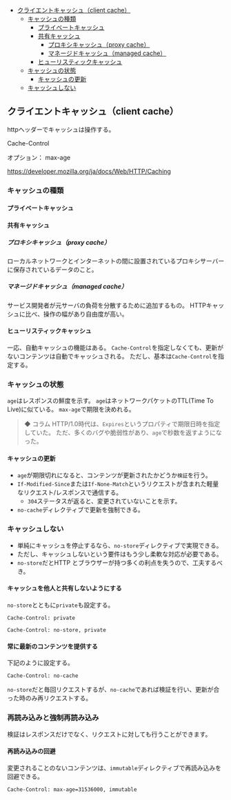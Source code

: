 - [クライエントキャッシュ（client cache）](#クライエントキャッシュclient-cache)
  - [キャッシュの種類](#キャッシュの種類)
    - [プライベートキャッシュ](#プライベートキャッシュ)
    - [共有キャッシュ](#共有キャッシュ)
      - [プロキシキャッシュ（proxy cache）](#プロキシキャッシュproxy-cache)
      - [マネージドキャッシュ（managed cache）](#マネージドキャッシュmanaged-cache)
    - [ヒューリスティックキャッシュ](#ヒューリスティックキャッシュ)
  - [キャッシュの状態](#キャッシュの状態)
    - [キャッシュの更新](#キャッシュの更新)
  - [キャッシュしない](#キャッシュしない)


## クライエントキャッシュ（client cache）
httpヘッダーでキャッシュは操作する。

Cache-Control

オプション：
max-age

https://developer.mozilla.org/ja/docs/Web/HTTP/Caching

### キャッシュの種類
#### プライベートキャッシュ


#### 共有キャッシュ
##### プロキシキャッシュ（proxy cache）
ローカルネットワークとインターネットの間に設置されているプロキシサーバーに保存されているデータのこと。


##### マネージドキャッシュ（managed cache）
サービス開発者が元サーバの負荷を分散するために追加するもの。
HTTPキャッシュに比べ、操作の幅があり自由度が高い。

#### ヒューリスティックキャッシュ
一応、自動キャッシュの機能はある。
`Cache-Control`を指定しなくても、更新がないコンテンツは自動でキャッシュされる。
ただし、基本は`Cache-Control`を指定する。


### キャッシュの状態
`age`はレスポンスの鮮度を示す。
`age`はネットワークパケットのTTL(Time To Live)に似ている。
`max-age`で期限を決めれる。

> ◆ コラム
> HTTP/1.0時代は、`Expires`というプロパティで期限日時を指定していた。
> ただ、多くのバグや脆弱性があり、`age`で秒数を返すようになった。

#### キャッシュの更新
- `age`が期限切れになると、コンテンツが更新されたかどうか`検証`を行う。
- `If-Modified-Since`または`If-None-Match`というリクエストが含まれた軽量なリクエスト/レスポンスで通信する。
  - `304`ステータスが返ると、変更されていないことを示す。
- `no-cache`ディレクティブで更新を強制できる。

### キャッシュしない
- 単純にキャッシュを停止するなら、`no-store`ディレクティブで実現できる。
- ただし、キャッシュしないという要件はもう少し柔軟な対応が必要である。
- `no-store`だとHTTP とブラウザーが持つ多くの利点を失うので、工夫するべき。

#### キャッシュを他人と共有しないようにする
`no-store`とともに`private`も設定する。
```
Cache-Control: private
```
```
Cache-Control: no-store, private
```


#### 常に最新のコンテンツを提供する
下記のように設定する。
```
Cache-Control: no-cache
```

`no-store`だと毎回リクエストするが、`no-cache`であれば検証を行い、更新が合った時のみ再リクエストする。


### 再読み込みと強制再読み込み
検証はレスポンスだけでなく、リクエストに対しても行うことができます。

#### 再読み込みの回避
変更されることのないコンテンツは、`immutable`ディレクティブで再読み込みを回避できる。
```
Cache-Control: max-age=31536000, immutable
```

